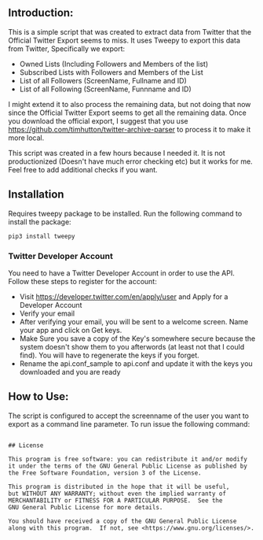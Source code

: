 ## Introduction:

This is a simple script that was created to extract data from Twitter that the Official Twitter Export seems to miss. It uses Tweepy to export this data from Twitter, Specifically we export:

* Owned Lists (Including Followers and Members of the list) 
* Subscribed Lists with Followers and Members of the List
* List of all Followers (ScreenName, Fullname and ID)
* List of all Following (ScreenName, Funnname and ID)

I might extend it to also process the remaining data, but not doing that now since the Official Twitter Export seems to get all the remaining data. Once you download the official export, I suggest that you use https://github.com/timhutton/twitter-archive-parser to process it to make it more local. 

This script was created in a few hours because I needed it. It is not productionized (Doesn't have much error checking etc) but it works for me. Feel free to add additional checks if you want. 

## Installation

Requires tweepy package to be installed. Run the following command to install the package:

```pip3 install tweepy```

### Twitter Developer Account

You need to have a Twitter Developer Account in order to use the API. Follow these steps to register for the account:

- Visit https://developer.twitter.com/en/apply/user and Apply for a Developer Account
- Verify your email
- After verifying your email, you will be sent to a welcome screen. Name your app and click on Get keys.
- Make Sure you save a copy of the Key's somewhere secure because the system doesn't show them to you afterwords (at least not that I could find). You will have to regenerate the keys if you forget.
- Rename the api.conf_sample to api.conf and update it with the keys you downloaded and you are ready

## How to Use:

The script is configured to accept the screenname of the user you want to export as a command line parameter. To run issue the following command:

```python3 ExtractData.py

## License

This program is free software: you can redistribute it and/or modify
it under the terms of the GNU General Public License as published by
the Free Software Foundation, version 3 of the License.

This program is distributed in the hope that it will be useful,
but WITHOUT ANY WARRANTY; without even the implied warranty of
MERCHANTABILITY or FITNESS FOR A PARTICULAR PURPOSE.  See the
GNU General Public License for more details.

You should have received a copy of the GNU General Public License
along with this program.  If not, see <https://www.gnu.org/licenses/>.

